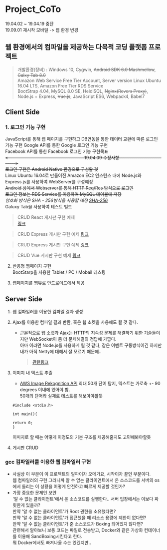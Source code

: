 # Project_CoTo
19.04.02 ~ 19.04.19 중단  
19.09.01 재시작 모바일 -> 웹 환경 변경 

## 웹 환경에서의 컴파일을 제공하는 다목적 코딩 플랫폼 프로젝트  
  
>개발환경(장비) : Windows 10, Cygwin, ~~Android SDK 6.0 Mashmellow~~, ~~Galxy Tab 8.0~~    
Amazon Web Service Free Tier Account, Server version Linux Ubuntu 16.04 LTS, Amazon Free Tier RDS Service  
BootStrap 4.04, MySQL 8.0 SE, HeidiSQL, ~~Nginx(Revers Proxy)~~, Node.js + Express, ~~Vue.js~~, JavaScript ES6, Webpack4, Babel7  

## Client Side
### 1. 로그인 기능 구현  
JavaScript를 통해 웹 페이지를 구현하고 DB연동을 통한 데이터 교환에 따른 로그인 기능 구현 
Google API를 통한 Google 로그인 기능 구현  
Facebook API를 통한 Facebook 로그인 기능 구현목표   
~~<--------------------------------------19.04.09 수정사항-------------------------->  
로그인 구현은 Android Native 환경으로 구성할 것~~  
Linux Ubuntu 16.04로 만들어진 Amazon EC2 인스턴스 내에 Node.js와 Express.js를 사용하여 WebServer를 구성예정  
~~Android 상에서 Webserver를 통해 HTTP Req/Res 방식으로 로그인~~  
~~로그인 정보는 RDS Service를 이용하여 MySQL 테이블에 저장~~  
*_암호화 방식은 SHA - 256방식을 사용할 예정 [SHA-256](https://victorydntmd.tistory.com/144 )_*  
Galuxy Tab을 사용하여 테스트 빌드  

>CRUD React 게시판 구현 예제  
[링크](https://forest71.tistory.com/183)  

>CRUD Express 게시판 구현  예제
[링크](https://develtraining.tistory.com/category/%EC%9B%B9%ED%94%84%EB%A1%9C%EA%B7%B8%EB%9E%98%EB%B0%8D/Node%20+%20Express%20+%20Mysql%20%EC%9D%84%20%EC%9D%B4%EC%9A%A9%ED%95%9C%20%EA%B2%8C%EC%8B%9C%ED%8C%90%20%EB%A7%8C%EB%93%A4%EA%B8%B0)  

>CRUD Express 게시판 구현  예제
[링크](https://victorydntmd.tistory.com/29)  

>CRUD Vue 게시판 구현  예제
[링크](https://gmground.tistory.com/entry/Vuejs%EB%A1%9C-List%EB%A5%BC-%EC%9D%B4%EC%9A%A9%ED%95%9C-CRUD-Pagination-Search-%EA%B5%AC%ED%98%84)  

2. 반응형 웹페이지 구현  
BootStarp을 사용한 Tablet / PC / Mobail 테스팅 
  
3. 웹페이지를 웹뷰로 안드로이드에서 제공  

## Server Side  
1. 웹 컴파일러를 이용한 컴파일 결과 생성  
2. Ajax를 이용한 컴파일 결과 반환, 혹은 웹 소켓을 사용해도 될 것 같다.  
   - 근본적으로 웹 소켓과 Ajax는 HTTP의 지속성 문제를 해결하기 위한 기술들이지만 WebSocket이 좀 더 문제해결의 정답에 가깝다.  
     아마 이러면 Node.js를 사용하게 될 것 같다, 같은 이벤트 구동방식이긴 하지만 내가 아직 Netty에 대해서 잘 모르기 때문에..
     > [관련링크](https://glqdlt.tistory.com/145)  
3. 이미지 내 텍스트 추출  
    - [AWS Image Rekognition API](https://docs.aws.amazon.com/ko_kr/rekognition/latest/dg/text-detection.html) 최대 50개 단어 탐지, 텍스트는 가로축 +- 90 degrees 이내에 있어야 함.  
    50개의 단어라 실제로 테스트를 해보아야할듯  
    ```
    #include <stdio.h>  
    
    int main(){  
    
    return 0;
    }  
    ```  
    이미지로 할 때는 어떻게 이정도의 기본 구조를 제공해줄지도 고민해봐야할듯   
    
4. 게시판 CRUD    
### gcc 컴파일러를 이용한 웹 컴파일러 구현  
- 사실상 이 부분이 이 프로젝트의 알파이자 오메가요, 시작이자 끝인 부분이다.  
  웹 컴파일러의 구현 그러니까 알 수 없는 클라이언트에서 온 소스코드를 서버의 os에서 돌리는 이 상황을 어떻게 안전하고 빠르게 제공할 것인가?  
- 가장 중요한 문제인 보안  
  '알 수 없는 클라이언트'에서 온 소스코드를 실행한다.. 서버 입장에서는 이보다 짜릿한게 있을까?  
  만약 '알 수 없는 클라이언트'가 Root 권한을 소유했다면?  
  만약 '알 수 없는 클라이언트'가 접근했을 때 리소스 용량에 제한이 없다면?  
  만약 '알 수 없는 클라이언트'가 준 소스코드가 Boxing 되어있지 않다면?  
  관련해서 알아보니 보통 코드는 파일로 전송받고, Docker와 같은 가상화 컨테이너를 이용해 SandBoxing시킨다고 한다.  
  뭐 Docker에서도 빠져나올 수는 있겠지만..  
  
